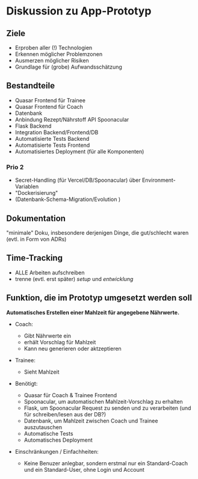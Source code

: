# Diskussion zu App-Prototyp

## Ziele

- Erproben aller (!) Technologien
- Erkennen möglicher Problemzonen
- Ausmerzen möglicher Risiken
- Grundlage für (grobe) Aufwandsschätzung


## Bestandteile

- Quasar Frontend für Trainee
- Quasar Frontend für Coach
- Datenbank
- Anbindung Rezept/Nährstoff API Spoonacular
- Flask Backend
- Integration Backend/Frontend/DB
- Automatisierte Tests Backend
- Automatisierte Tests Frontend
- Automatisiertes Deployment (für alle Komponenten)

### Prio 2
- Secret-Handling (für Vercel/DB/Spoonacular) über Environment-Variablen
- "Dockerisierung"
- (Datenbank-Schema-Migration/Evolution )


## Dokumentation

"minimale" Doku, insbesondere derjenigen Dinge, die gut/schlecht waren
(evtl. in Form von ADRs)


## Time-Tracking

- ALLE Arbeiten aufschreiben
- trenne (evtl. erst später) _setup_ und _entwicklung_


## Funktion, die im Prototyp umgesetzt werden soll

**Automatisches Erstellen einer Mahlzeit für angegebene Nährwerte.**

- Coach: 
  - Gibt Nährwerte ein
  - erhält Vorschlag für Mahlzeit
  - Kann neu generieren oder aktzeptieren

- Trainee:
  - Sieht Mahlzeit
 
- Benötigt:
  - Quasar für Coach & Trainee Frontend
  - Spoonacular, um automatischen Mahlzeit-Vorschlag zu erhalten
  - Flask, um Spoonacular Request zu senden und zu verarbeiten (und für schreiben/lesen aus der DB?)
  - Datenbank, um Mahlzeit zwischen Coach und Trainee auszutauschen
  - Automatische Tests
  - Automatisches Deployment
 
- Einschränkungen / Einfachheiten:
  - Keine Benuzer anlegbar, sondern erstmal nur ein Standard-Coach und ein Standard-User, ohne Login und Account

    
